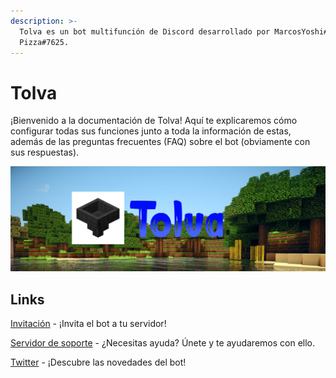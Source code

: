 ```yaml
---
description: >-
  Tolva es un bot multifunción de Discord desarrollado por MarcosYoshi#0001 &
  Pizza#7625.
---
```


# Tolva

¡Bienvenido a la documentación de Tolva! Aquí te explicaremos cómo configurar todas sus funciones junto a toda la información de estas, además de las preguntas frecuentes \(FAQ\) sobre el bot \(obviamente con sus respuestas\). 

![](.gitbook/assets/tolvabot.png)

## Links

[Invitación](https://youtu.be/dQw4w9WgXcQ) - ¡Invita el bot a tu servidor!

[Servidor de soporte](https://discord.gg/byne3YKJGU) - ¿Necesitas ayuda? Únete y te ayudaremos con ello.

[Twitter](https://twitter.com/tolvabot) - ¡Descubre las novedades del bot!

